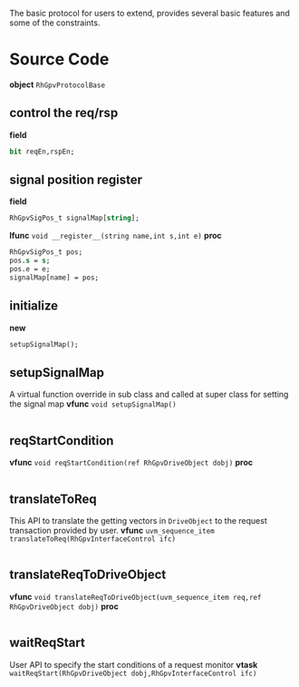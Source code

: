 The basic protocol for users to extend, provides several basic features and some of the constraints.

# Source Code
**object** `RhGpvProtocolBase`

## control the req/rsp
**field**
```systemverilog
bit reqEn,rspEn;
```
## signal position register
**field**
```systemverilog
RhGpvSigPos_t signalMap[string];
```
**lfunc** `void __register__(string name,int s,int e)`
**proc**
```systemverilog
RhGpvSigPos_t pos;
pos.s = s;
pos.e = e;
signalMap[name] = pos;
```

## initialize
**new**
```systemverilog
setupSignalMap();
```

## setupSignalMap
A virtual function override in sub class and called at super class for setting the signal map
**vfunc** `void setupSignalMap()`
```
```

## reqStartCondition
**vfunc** `void reqStartCondition(ref RhGpvDriveObject dobj)`
**proc**
```
```


## translateToReq
This API to translate the getting vectors in `DriveObject` to the request transaction provided by user.
**vfunc** `uvm_sequence_item translateToReq(RhGpvInterfaceControl ifc)`
```
```
## translateReqToDriveObject
**vfunc** `void translateReqToDriveObject(uvm_sequence_item req,ref RhGpvDriveObject dobj)`
**proc**
```
```
## waitReqStart
User API to specify the start conditions of a request monitor
**vtask** `waitReqStart(RhGpvDriveObject dobj,RhGpvInterfaceControl ifc)`
```
```
